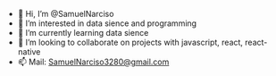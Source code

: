 - 👋 Hi, I’m @SamuelNarciso
- 👀 I’m interested in data sience and programming 
- 🌱 I’m currently learning data sience
- 💞️ I’m looking to collaborate on projects with javascript, react, react-native
- 📫 Mail: SamuelNarciso3280@gmail.com

<!---
SamuelNarciso/SamuelNarciso is a ✨ special ✨ repository because its `README.md` (this file) appears on your GitHub profile.
You can click the Preview link to take a look at your changes.
--->
